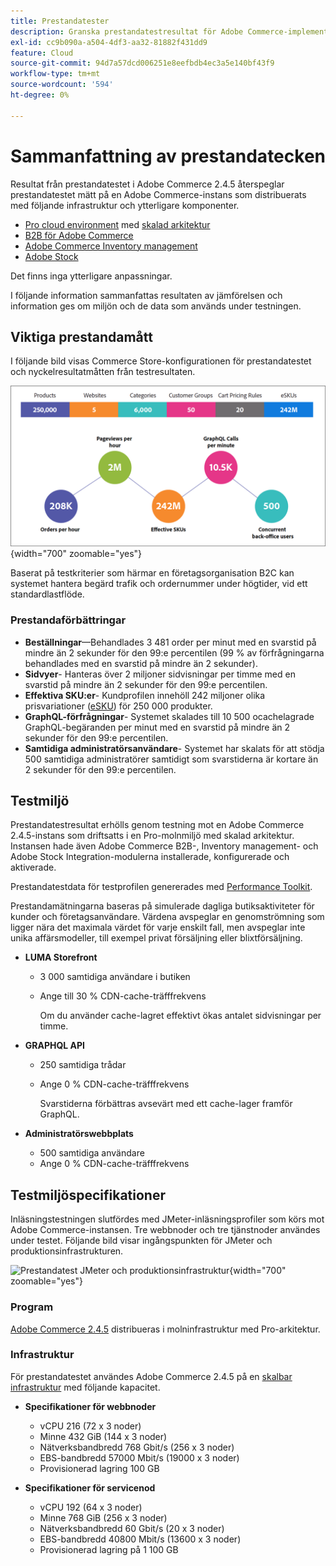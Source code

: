```yaml
---
title: Prestandatester
description: Granska prestandatestresultat för Adobe Commerce-implementeringar på Adobe molninfrastruktur.
exl-id: cc9b090a-a504-4df3-aa32-81882f431dd9
feature: Cloud
source-git-commit: 94d7a57dcd006251e8eefbdb4ec3a5e140bf43f9
workflow-type: tm+mt
source-wordcount: '594'
ht-degree: 0%

---
```


# Sammanfattning av prestandatecken

Resultat från prestandatestet i Adobe Commerce 2.4.5 återspeglar prestandatestet mätt på en Adobe Commerce-instans som distribuerats med följande infrastruktur och ytterligare komponenter.
- [Pro cloud environment](https://experienceleague.adobe.com/docs/commerce-cloud-service/user-guide/architecture/pro-architecture.html) med [skalad arkitektur](https://experienceleague.adobe.com/docs/commerce-cloud-service/user-guide/architecture/scaled-architecture.html)
- [B2B för Adobe Commerce](https://experienceleague.adobe.com/docs/commerce-admin/b2b/introduction.html)
- [Adobe Commerce Inventory management](https://experienceleague.adobe.com/docs/commerce-admin/inventory/introduction.html)
- [Adobe Stock](https://experienceleague.adobe.com/docs/commerce-admin/content-design/media/adobe-stock/adobe-stock.html)

Det finns inga ytterligare anpassningar.

I följande information sammanfattas resultaten av jämförelsen och information ges om miljön och de data som används under testningen.

## Viktiga prestandamått

I följande bild visas Commerce Store-konfigurationen för prestandatestet och nyckelresultatmåtten från testresultaten.

![Prestandatest JMeter och produktionsinfrastruktur](../../../assets/performance/images/performance-benchmark-kpis-245-cloud.png){width="700" zoomable="yes"}

Baserat på testkriterier som härmar en företagsorganisation B2C kan systemet hantera begärd trafik och ordernummer under högtider, vid ett standardlastflöde.

### Prestandaförbättringar

- **Beställningar**—Behandlades 3 481 order per minut med en svarstid på mindre än 2 sekunder för den 99:e percentilen (99 % av förfrågningarna behandlades med en svarstid på mindre än 2 sekunder).
- **Sidvyer**- Hanteras över 2 miljoner sidvisningar per timme med en svarstid på mindre än 2 sekunder för den 99:e percentilen.
- **Effektiva SKU:er**- Kundprofilen innehöll 242 miljoner olika prisvariationer (<a href="https://experienceleague.adobe.com/docs/commerce-operations/implementation-playbook/best-practices/planning/product-sku-limits.html">eSKU</a>) för 250 000 produkter.
- **GraphQL-förfrågningar**- Systemet skalades till 10 500 ocachelagrade GraphQL-begäranden per minut med en svarstid på mindre än 2 sekunder för den 99:e percentilen.
- **Samtidiga administratörsanvändare**- Systemet har skalats för att stödja 500 samtidiga administratörer samtidigt som svarstiderna är kortare än 2 sekunder för den 99:e percentilen.

## Testmiljö

Prestandatestresultat erhölls genom testning mot en Adobe Commerce 2.4.5-instans som driftsatts i en Pro-molnmiljö med skalad arkitektur. Instansen hade även Adobe Commerce B2B-, Inventory management- och Adobe Stock Integration-modulerna installerade, konfigurerade och aktiverade.

Prestandatestdata för testprofilen genererades med <a href="https://experienceleague.adobe.com/docs/commerce-operations/configuration-guide/cli/generate-data.html">Performance Toolkit</a>.

Prestandamätningarna baseras på simulerade dagliga butiksaktiviteter för kunder och företagsanvändare. Värdena avspeglar en genomströmning som ligger nära det maximala värdet för varje enskilt fall, men avspeglar inte unika affärsmodeller, till exempel privat försäljning eller blixtförsäljning.

- **LUMA Storefront**
   - 3 000 samtidiga användare i butiken
   - Ange till 30 % CDN-cache-träfffrekvens

     Om du använder cache-lagret effektivt ökas antalet sidvisningar per timme.

- **GRAPHQL API**
   - 250 samtidiga trådar
   - Ange 0 % CDN-cache-träfffrekvens

     Svarstiderna förbättras avsevärt med ett cache-lager framför GraphQL.

- **Administratörswebbplats**
   - 500 samtidiga användare
   - Ange 0 % CDN-cache-träfffrekvens

## Testmiljöspecifikationer

Inläsningstestningen slutfördes med JMeter-inläsningsprofiler som körs mot Adobe Commerce-instansen. Tre webbnoder och tre tjänstnoder användes under testet. Följande bild visar ingångspunkten för JMeter och produktionsinfrastrukturen.

![Prestandatest JMeter och produktionsinfrastruktur](https://git.corp.adobe.com/storage/user/43354/files/4d801e3e-96b7-4193-b94f-12571263b495){width="700" zoomable="yes"}

### Program

<a href="https://experienceleague.adobe.com/docs/commerce-operations/release/notes/adobe-commerce/2-4-5.html">Adobe Commerce 2.4.5</a> distribueras i molninfrastruktur med Pro-arkitektur.

### Infrastruktur

För prestandatestet användes Adobe Commerce 2.4.5 på en [skalbar infrastruktur](https://experienceleague.adobe.com/docs/commerce-cloud-service/user-guide/architecture/scaled-architecture.html) med följande kapacitet.

- **Specifikationer för webbnoder**
   - vCPU 216 (72 x 3 noder)
   - Minne 432 GiB (144 x 3 noder)
   - Nätverksbandbredd 768 Gbit/s (256 x 3 noder)
   - EBS-bandbredd 57000 Mbit/s (19000 x 3 noder)
   - Provisionerad lagring 100 GB

- **Specifikationer för servicenod**
   - vCPU 192 (64 x 3 noder)
   - Minne 768 GiB (256 x 3 noder)
   - Nätverksbandbredd 60 Gbit/s (20 x 3 noder)
   - EBS-bandbredd 40800 Mbit/s (13600 x 3 noder)
   - Provisionerad lagring på 1 100 GB
